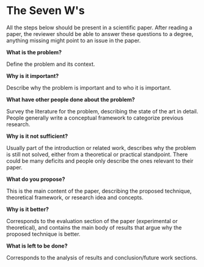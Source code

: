 # The Seven W's

All the steps below should be present in a scientific paper. After reading a paper, the reviewer should be able to answer these questions to a degree, anything missing might point to an issue in the paper.

**What is the problem?**

Define the problem and its context.

**Why is it important?**

Describe why the problem is important and to who it is important.

**What have other people done about the problem?**

Survey the literature for the problem, describing the state of the art in detail. People generally write a conceptual framework to categorize previous research.

**Why is it not sufficient?**

Usually part of the introduction or related work, describes why the problem is still not solved, either from a theoretical or practical standpoint. There could be many deficits and people only describe the ones relevant to their paper.

**What do you propose?**

This is the main content of the paper, describing the proposed technique, theoretical framework, or research idea and concepts.

**Why is it better?**

Corresponds to the evaluation section of the paper (experimental or theoretical), and contains the main body of results that argue why the proposed technique is better.

**What is left to be done?**

Corresponds to the analysis of results and conclusion/future work sections.